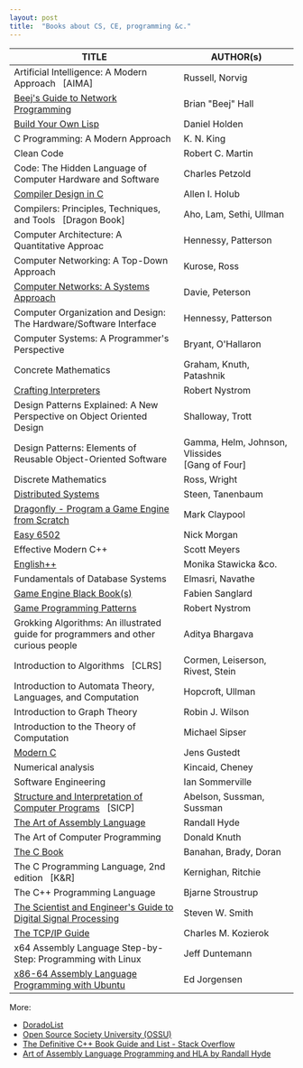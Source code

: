 ```yaml
---
layout: post
title:  "Books about CS, CE, programming &c."
---
```


<style> article { max-width: max-content !important; } </style>

| TITLE | AUTHOR(s) |
|--|--|
| Artificial Intelligence: A Modern Approach &nbsp; [AIMA]                           | Russell, Norvig
| [Beej's Guide to Network Programming][Beej]                                        | Brian "Beej" Hall
| [Build Your Own Lisp][Lisp]                                                        | Daniel Holden
| C Programming: A Modern Approach                                                   | K. N. King
| Clean Code                                                                         | Robert C. Martin
| Code: The Hidden Language of Computer Hardware and Software                        | Charles Petzold
| [Compiler Design in C][Holub]                                                      | Allen I. Holub
| Compilers: Principles, Techniques, and Tools &nbsp; [Dragon&nbsp;Book]             | Aho, Lam, Sethi, Ullman
| Computer Architecture: A Quantitative Approac                                      | Hennessy, Patterson
| Computer Networking: A Top-Down Approach                                           | Kurose, Ross
| [Computer Networks: A Systems Approach][NetSyA]                                    | Davie, Peterson
| Computer Organization and Design: The Hardware/Software Interface                  | Hennessy, Patterson
| Computer Systems: A Programmer's Perspective                                       | Bryant, O'Hallaron
| Concrete Mathematics                                                               | Graham, Knuth, Patashnik
| [Crafting Interpreters][CrIntp]                                                    | Robert Nystrom
| Design Patterns Explained: A New Perspective on Object Oriented Design             | Shalloway, Trott
| Design Patterns: Elements of Reusable Object-Oriented Software                     | Gamma, Helm, Johnson, Vlissides &nbsp; [Gang&nbsp;of&nbsp;Four]
| Discrete Mathematics                                                               | Ross, Wright
| [Distributed Systems][DisSys]                                                      | Steen, Tanenbaum
| [Dragonfly - Program a Game Engine from Scratch][Dragon]                           | Mark Claypool
| [Easy 6502][6502]                                                                  | Nick Morgan
| Effective Modern C++                                                               | Scott Meyers
| [English++][Epp]                                                                   | Monika Stawicka &co.
| Fundamentals of Database Systems                                                   | Elmasri, Navathe
| [Game Engine Black Book(s)][GEBB]                                                  | Fabien Sanglard
| [Game Programming Patterns][GamPat]                                                | Robert Nystrom
| Grokking Algorithms: An illustrated guide for programmers and other curious people | Aditya Bhargava
| Introduction to Algorithms &nbsp; [CLRS]                                           | Cormen, Leiserson, Rivest, Stein
| Introduction to Automata Theory, Languages, and Computation                        | Hopcroft, Ullman
| Introduction to Graph Theory                                                       | Robin J. Wilson
| Introduction to the Theory of Computation                                          | Michael Sipser
| [Modern C][Jens]                                                                   | Jens Gustedt
| Numerical analysis                                                                 | Kincaid, Cheney
| Software Engineering                                                               | Ian Sommerville
| [Structure and Interpretation of Computer Programs][SICPa] &nbsp; [SICP]           | Abelson, Sussman, Sussman
| [The Art of Assembly Language][ArtAsm]                                             | Randall Hyde
| The Art of Computer Programming                                                    | Donald Knuth
| [The C Book][TheC]                                                                 | Banahan, Brady, Doran
| The C Programming Language, 2nd edition &nbsp; [K&R]                               | Kernighan, Ritchie
| The C++ Programming Language                                                       | Bjarne Stroustrup
| [The Scientist and Engineer's Guide to Digital Signal Processing][Smith]           | Steven W. Smith
| [The TCP/IP Guide][TCP]                                                            | Charles M. Kozierok
| x64 Assembly Language Step-by-Step: Programming with Linux                         | Jeff Duntemann
| [x86-64 Assembly Language Programming with Ubuntu][JorAsm]                         | Ed Jorgensen

More:
  * [DoradoList](https://www.doradolist.com/)
  * [Open Source Society University (OSSU)](https://github.com/ossu)
  * [The Definitive C++ Book Guide and List - Stack Overflow](https://stackoverflow.com/a/388282/10247460)
  * [Art of Assembly Language Programming and HLA by Randall Hyde](https://www.plantation-productions.com/Webster/)


[6502]:   https://skilldrick.github.io/easy6502/
[ArtAsm]: https://www.plantation-productions.com/Webster/www.artofasm.com/index.html
[Beej]:   http://www.beej.us/guide/bgnet/
[CrIntp]: https://craftinginterpreters.com/
[DisSys]: https://www.distributed-systems.net/
[Dragon]: https://dragonfly.wpi.edu/book/
[Epp]:    https://englishplusplus.jcj.uj.edu.pl/
[GamPat]: https://gameprogrammingpatterns.com/
[GEBB]:   https://fabiensanglard.net/gebb/
[Holub]:  https://holub.com/compiler
[Jens]:   https://gustedt.gitlabpages.inria.fr/modern-c/
[JorAsm]: http://www.egr.unlv.edu/~ed/assembly64.pdf
[Lisp]:   http://www.buildyourownlisp.com
[NetSyA]: https://www.systemsapproach.org/books.html
[SICPa]:  https://mitp-content-server.mit.edu/books/content/sectbyfn/books_pres_0/6515/sicp.zip/index.html
[Smith]:  https://www.dspguide.com/pdfbook.htm
[TCP]:    http://www.tcpipguide.com/free/t_toc.htm
[TheC]:   https://publications.gbdirect.co.uk/c_book/
